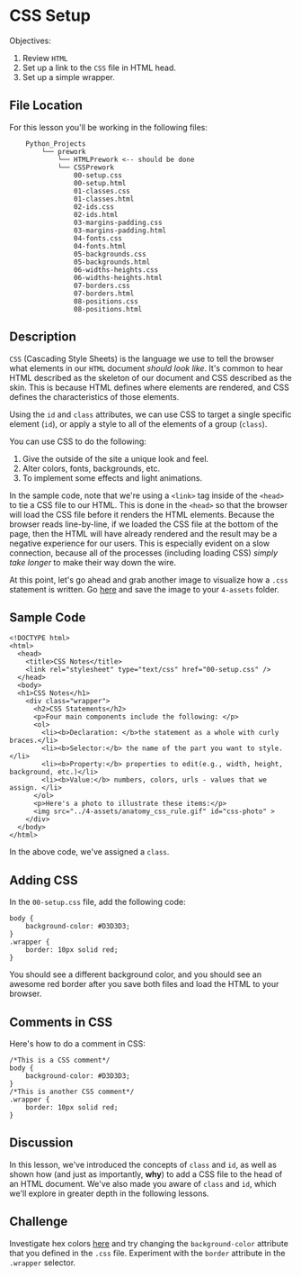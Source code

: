 # CSS Setup

Objectives:

1. Review `HTML`
2. Set up a link to the `CSS` file in HTML head.
3. Set up a simple wrapper.

## File Location <a id="file-location"></a>

For this lesson you'll be working in the following files:

```text
    Python_Projects
        └── prework
            └── HTMLPrework <-- should be done
            └── CSSPrework
                00-setup.css
                00-setup.html
                01-classes.css
                01-classes.html
                02-ids.css
                02-ids.html
                03-margins-padding.css
                03-margins-padding.html
                04-fonts.css
                04-fonts.html
                05-backgrounds.css
                05-backgrounds.html
                06-widths-heights.css
                06-widths-heights.html
                07-borders.css
                07-borders.html
                08-positions.css
                08-positions.html
```

## Description <a id="description"></a>

`CSS` \(Cascading Style Sheets\) is the language we use to tell the browser what elements in our `HTML` document _should look like_. It's common to hear HTML described as the skeleton of our document and CSS described as the skin. This is because HTML defines where elements are rendered, and CSS defines the characteristics of those elements.

Using the `id` and `class` attributes, we can use CSS to target a single specific element \(`id`\), or apply a style to all of the elements of a group \(`class`\).

You can use CSS to do the following:

1. Give the outside of the site a unique look and feel.
2. Alter colors, fonts, backgrounds, etc.
3. To implement some effects and light animations.

In the sample code, note that we're using a `<link>` tag inside of the `<head>` to tie a CSS file to our HTML. This is done in the `<head>` so that the browser will load the CSS file before it renders the HTML elements. Because the browser reads line-by-line, if we loaded the CSS file at the bottom of the page, then the HTML will have already rendered and the result may be a negative experience for our users. This is especially evident on a slow connection, because all of the processes \(including loading CSS\) _simply take longer_ to make their way down the wire.

At this point, let's go ahead and grab another image to visualize how a `.css` statement is written. Go [here](http://djnmarti.com/foothill/coin65/week_02/images/anatomy_css_rule.gif) and save the image to your `4-assets` folder.

## Sample Code <a id="sample-code"></a>

```text
<!DOCTYPE html>
<html>
  <head>
    <title>CSS Notes</title>
    <link rel="stylesheet" type="text/css" href="00-setup.css" />   
  </head>
  <body>
  <h1>CSS Notes</h1>
    <div class="wrapper">
      <h2>CSS Statements</h2>
      <p>Four main components include the following: </p>
      <ol> 
        <li><b>Declaration: </b>the statement as a whole with curly braces.</li> 
        <li><b>Selector:</b> the name of the part you want to style.</li>
        <li><b>Property:</b> properties to edit(e.g., width, height, background, etc.)</li>
        <li><b>Value:</b> numbers, colors, urls - values that we assign. </li>
      </ol>
      <p>Here's a photo to illustrate these items:</p>
      <img src="../4-assets/anatomy_css_rule.gif" id="css-photo" >
    </div>
  </body>
</html>
```

In the above code, we've assigned a `class`.

## Adding CSS <a id="adding-css"></a>

In the `00-setup.css` file, add the following code:

```text
body {
    background-color: #D3D3D3;
}
.wrapper {
    border: 10px solid red;
}
```

You should see a different background color, and you should see an awesome red border after you save both files and load the HTML to your browser.

## Comments in CSS <a id="comments-in-css"></a>

Here's how to do a comment in CSS:

```text
/*This is a CSS comment*/
body {
    background-color: #D3D3D3;
}
/*This is another CSS comment*/
.wrapper {
    border: 10px solid red;
}
```

## Discussion <a id="discussion"></a>

In this lesson, we've introduced the concepts of `class` and `id`, as well as shown how \(and just as importantly, **why**\) to add a CSS file to the head of an HTML document. We've also made you aware of `class` and `id`, which we'll explore in greater depth in the following lessons.

## Challenge <a id="challenge"></a>

Investigate hex colors [here](https://htmlcolorcodes.com/color-picker/) and try changing the `background-color` attribute that you defined in the `.css` file. Experiment with the `border` attribute in the `.wrapper` selector.

